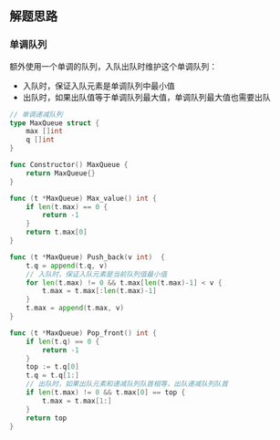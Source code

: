 <a name="KJI7y"></a>

## 解题思路

<a name="d61UJ"></a>

### 单调队列

额外使用一个单调的队列，入队出队时维护这个单调队列：

- 入队时，保证入队元素是单调队列中最小值
- 出队时，如果出队值等于单调队列最大值，单调队列最大值也需要出队

```go
// 单调递减队列
type MaxQueue struct {
    max []int
    q []int
}

func Constructor() MaxQueue {
    return MaxQueue{}
}

func (t *MaxQueue) Max_value() int {
    if len(t.max) == 0 {
        return -1
    }
    return t.max[0]
}

func (t *MaxQueue) Push_back(v int)  {
    t.q = append(t.q, v)
    // 入队时，保证入队元素是当前队列值最小值
    for len(t.max) != 0 && t.max[len(t.max)-1] < v {
        t.max = t.max[:len(t.max)-1]
    }
    t.max = append(t.max, v)
}

func (t *MaxQueue) Pop_front() int {
    if len(t.q) == 0 {
        return -1
    }
    top := t.q[0]
    t.q = t.q[1:]
    // 出队时，如果出队元素和递减队列队首相等，出队递减队列队首
    if len(t.max) != 0 && t.max[0] == top {
        t.max = t.max[1:]
    }
    return top
}
```
